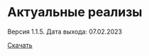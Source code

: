 # Актуальные реализы

Версия 1.1.5. Дата выхода: 07.02.2023

[Скачать](https://sorokinltd.github.io/franchisee-manag-doc.github.io/releases/СК_УФФ_1_1_5.cfe)
